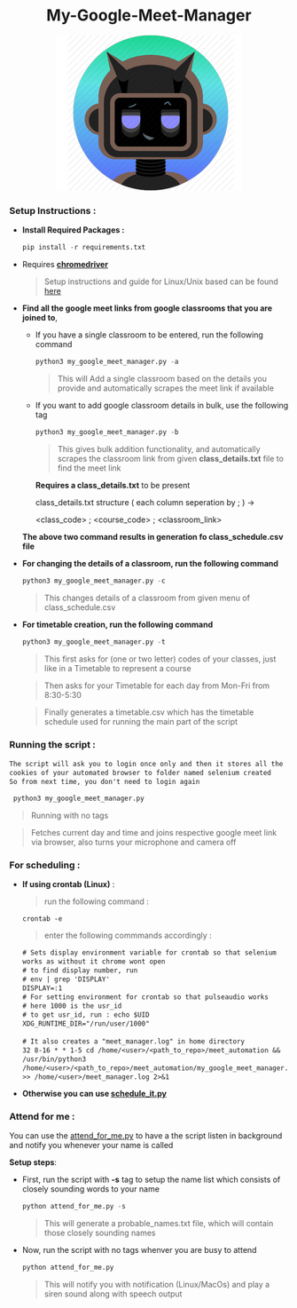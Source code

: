 <h1 align="center"> My-Google-Meet-Manager </h1>

<p align="center">
  <img src="imgs/bot.jpg">
</p>

### Setup Instructions : 



- **Install Required Packages :**

    ```python
    pip install -r requirements.txt
    ```
    
- Requires [**chromedriver**](https://chromedriver.chromium.org/downloads)

    > Setup instructions and guide for Linux/Unix based can be found [here](https://christopher.su/2015/selenium-chromedriver-ubuntu/)

    
    
- **Find all the google meet links from google classrooms that you are joined to**, 

    - If you have a single classroom to be entered, run the following command

        ```python
        python3 my_google_meet_manager.py -a 
        ```
        > This will Add a single classroom based on the details you provide and automatically scrapes the meet link if available

    - If you want to add google classroom details in bulk, use the following tag

        ```python
        python3 my_google_meet_manager.py -b 
        ```
        > This gives bulk addition functionality, and automatically scrapes the classroom link from given **class_details.txt** file to find the meet link

        **Requires a class_details.txt** to be present 
        
        class_details.txt structure ( each column seperation by ; ) -> 

        <class_code> ; <course_code> ; <classroom_link>

    **The above two command results in generation fo class_schedule.csv file**

- **For changing the details of a classroom, run the following command**

    ```python
    python3 my_google_meet_manager.py -c 
    ```
    > This changes details of a classroom from given menu of class_schedule.csv

- **For timetable creation, run the following command**

    ```python
    python3 my_google_meet_manager.py -t 
    ```
    > This first asks for (one or two letter) codes of your classes, just like in a Timetable to represent a course

    > Then asks for your Timetable for each day from Mon-Fri from 8:30-5:30 

    > Finally generates a timetable.csv which has the timetable schedule used for running the main part of the script



### Running the script : 

    The script will ask you to login once only and then it stores all the cookies of your automated browser to folder named selenium created
    So from next time, you don't need to login again

   ```python
    python3 my_google_meet_manager.py
   ```

   > Running with no tags 

   > Fetches current day and time and joins respective google meet link via browser, also turns your microphone and camera off 

### For scheduling : 

- **If using crontab (Linux)** :

  > run the following command : 
  ```
  crontab -e
  ```
  > enter the following commmands accordingly : 

    ```
    # Sets display environment variable for crontab so that selenium works as without it chrome wont open
    # to find display number, run 
    # env | grep 'DISPLAY'
    DISPLAY=:1
    # For setting environment for crontab so that pulseaudio works
    # here 1000 is the usr_id
    # to get usr_id, run : echo $UID
    XDG_RUNTIME_DIR="/run/user/1000"

    # It also creates a "meet_manager.log" in home directory
    32 8-16 * * 1-5 cd /home/<user>/<path_to_repo>/meet_automation && /usr/bin/python3 /home/<user>/<path_to_repo>/meet_automation/my_google_meet_manager.py >> /home/<user>/meet_manager.log 2>&1 
    ```

- **Otherwise you can use [schedule_it.py](https://github.com/happyApe/meet_automation/blob/master/schedule_it.py)**

### Attend for me : 

You can use the [attend_for_me.py](https://github.com/happyApe/meet_automation/blob/master/attend_for_me.py) to have a the script listen in background
and notify you whenever your name is called 

**Setup steps**:

- First, run the script with **-s** tag to setup the name list which consists of closely sounding words to your name

    ```python
    python attend_for_me.py -s 
    ```
    > This will generate a probable_names.txt file, which will contain those closely sounding names 

- Now, run the script with no tags whenver you are busy to attend

    ```python
    python attend_for_me.py 
    ```
    > This will notify you with notification (Linux/MacOs) and play a siren sound along with speech output 

